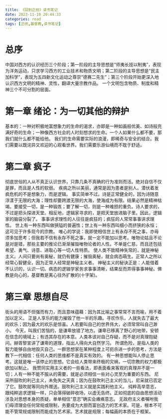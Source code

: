 ```yaml
---
title: 《回到正统》读书笔记
date: 2023-11-10 20:44:33
categories: read
tags: [正统,基督教,读书笔记]
---
```

# 总序
中国对西方的认识经历三个阶段；第一阶段的主导思想是“师夷长技以制夷”，表现为洋务运动，只求学习西方的工业技术和物质文明；第二阶段的主导思想是“民主加科学”，表现为五四新文化运动之尊崇“德赛二先生”；第三个阶段开始更深入地认识西方文明的精神、灵性，翻译大量宗教作品。
一个文明包含物质、制度和精神三个不可分割的层面。

# 第一章 绪论：为一切其他的辩护
基本的：一种对积极地富想象力的生命的渴求，亦即是一种如画般优美、如诗般充满好奇的生命；一种像西方社会的人时刻想求的生命。一个人如果什么都不要，那我们就什么都不能给他。
我们的生命需要实际的浪漫，即稀奇与安全的结合。我们需要以既诧异又欢迎的心观看世界。我们需要乐游仙境而不耽于舒适。

# 第二章 疯子
彻底世俗的人从不真正认识世界，只靠几条不真确的行为准则而活。绝对自信不仅是罪，而且是人性的软弱。
疾病之所以美丽，通常是因为患者是别人。潜伏着发疯危机的不是想象力，而是逻辑。
事实简单不过。诗是正常健全的，因为诗随意浮漾于无限的大海；理性却要跨渡无限的大海，使海成为有限。结果必然是精神枯竭。要接受一切，是一种锻炼；要了解一切，则是一种难担的重负。诗人要求的，不过是把头探进天堂。相反地，逻辑家寻求的，是把天堂放进脑子里。因此，逻辑家的脑袋分裂了。
事事讲求理性的人往往是疯狂的；疯狂的人常常事事讲求理性。
世上有一种东西叫做狭隘的普遍性；世上有一种东西叫细小而挤狭的永恒；这可见于许多现今的宗教。
唯心的学说：我即使相信世上有永存不死之事，亦毋须多加思考；但我若不信有永存不死之事，就一定不能加以思考。唯物论姑且不论是对是错，那些主要的推论已渐渐摧毁唯物论者的人性。不单是仁慈，而且还包括希望、勇气、诗意、进取心等一切人性特质。
使人类不致精神失常的，就是神秘主义。人间只要尚有奥秘，就仍有健康；摧毁奥秘，就会病态萌生。正常人之所以经常心智健全，因为正常人经常是神秘主义者。
神秘主义的秘诀正是：人能借着不认识的，认识一切。病态的逻辑学家务求事事清晰，结果反而弄得事事神秘。佛教是向心的，基督教是离心往外扩散的(十字架)。

# 第三章 思想自尽
街头的用语不但强而有力，而且意味蕴藉：因为其比喻之事常常不言而喻，用不着加以定义。
正是人享乐的能力摧毁了他一半的乐趣。寻欢作乐，人就失去了最大的欢乐；因为最大的欢乐是惊喜。人若要叫自己的世界伟大，必须常常叫自己渺小。
今天，叫我们苦恼的，是谦卑放错了地方。谦卑已移离了野心的地带，安顿在信念的境域上；有违其存在的本意。人类本该对自己存疑，而不是对真理抱疑问。赫胥黎宣讲了谦卑的道理，指出人得向大自然学习。
所谓危险，是指人类的智力能够自由地毁灭自己。一群思想家在某种程度上可扼杀进一步的思考，方法是教下一代相信：任何人类的思维都不是真实有效的。
有一种思想能叫人停止思考。这就是唯一该停止的思想。它会给人类带来终极的灾祸，一切宗教的权力都极欲加以制止。
我赞同实用主义者的一些看法，即表面看来客观的真理并不是一切；人有一种不能不服从的需要，就是必须相信一些对心灵至为重要的东西。
尼采所鼓吹的利己主义，未免失之天真；因为在鼓吹利己主义的当儿，尼采就已否定了它。鼓吹就等同向外赠送。鼓吹利己主义就是实践利他主义。
纯粹高举意志，跟纯粹追求逻辑一样，只会落得破碎收场，以虚无告终。正如彻底的自由思想活动涉及对思想本身的质疑，单单相信“意志”确实会瘫痪意志。
无政府主义者嘱咐我们毋须理会任何常规或限制，务要成为大胆而富创造力的艺术家。可是，根本不可能不管常规或限制而能成为艺术家。艺术就是规限；每幅画的本质在于框架。
